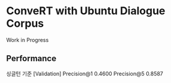# ConveRT with Ubuntu Dialogue Corpus

Work in Progress

## Performance

싱글턴 기준
[Validation] Precision@1 0.4600 Precision@5 0.8587
